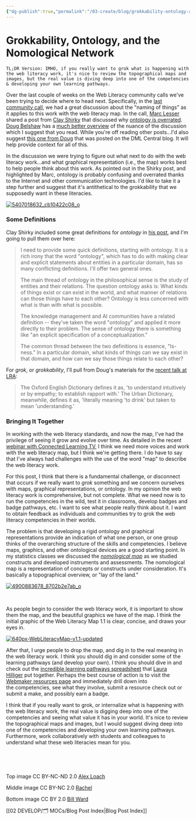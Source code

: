 ```yaml
---
{"dg-publish":true,"permalink":"/03-create/blog/grokkability-ontology-and-the-nomological-network/","title":"Grokkability, Ontology, and the Nomological Network","tags":["teachtheweb","webliteracy"]}
---
```


# Grokkability, Ontology, and the Nomological Network

```
TL;DR Version: IMHO, if you really want to grok what is happening with the web literacy work, it's nice to review the topographical maps and images, but the real value is diving deep into one of the competencies & developing your own learning pathways.
```

Over the last couple of weeks on the Web Literacy community calls we've been trying to decide where to head next. Specifically, in the [last community call](https://teach.etherpad.mozilla.org/weblitmap-22jan15), we had a great discussion about the "naming of things" as it applies to this work with the web literacy map. In the call, [Marc Lesser](https://twitter.com/malesser) shared a post from [Clay Shirky](https://twitter.com/cshirky) that discussed why [ontology is overrated](http://shirky.com/writings/ontology_overrated.html). [Doug Belshaw](https://twitter.com/dajbelshaw) has a [much better overview](http://literaci.es/ontology-mentorship-and-web-literacy) of the nuance of the discussion which I suggest that you read. While you're off reading other posts...I'd also suggest [this one from Doug](http://dmlcentral.net/blog/doug-belshaw/ontology-web-why-i-learned-stop-worrying-and-love-learning-standards) that was posted on the DML Central blog. It will help provide context for all of this.

In the discussion we were trying to figure out what next to do with the web literacy work...and what graphical representation (i.e., the map) works best to help people think about this work. As pointed out in the Shirky post, and highlighted by Marc, ontology is probably confusing and overrated thanks to the Internet and other communication technologies. I'd like to take it a step further and suggest that it's antithetical to the grokkability that we supposedly want in these literacies.

[![5407018632_cb10422c08_o](images/5407018632_cb10422c08_o-300x199.jpg)](http://wiobyrne.com/wp-content/uploads/2015/01/5407018632_cb10422c08_o.jpg)

### Some Definitions

Clay Shirky included some great definitions for _ontology_ in [his post](http://shirky.com/writings/ontology_overrated.html), and I'm going to pull them over here:

> I need to provide some quick definitions, starting with ontology. It is a rich irony that the word "ontology", which has to do with making clear and explicit statements about entities in a particular domain, has so many conflicting definitions. I'll offer two general ones.
> 
> The main thread of ontology in the philosophical sense is the study of entities and their relations. The question ontology asks is: What kinds of things exist or can exist in the world, and what manner of relations can those things have to each other? Ontology is less concerned with what is than with what is possible.
> 
> The knowledge management and AI communities have a related definition -- they've taken the word "ontology" and applied it more directly to their problem. The sense of ontology there is something like "an explicit specification of a conceptualization."
> 
> The common thread between the two definitions is essence, "Is-ness." In a particular domain, what kinds of things can we say exist in that domain, and how can we say those things relate to each other?

For _grok_, or _grokkability_, I'll pull from Doug's materials for the [recent talk at LRA](http://dougbelshaw.com/wiki/LRA_2014/Talk):

> The Oxford English Dictionary defines it as, 'to understand intuitively or by empathy; to establish rapport with.' The Urban Dictionary, meanwhile, defines it as, 'literally meaning 'to drink' but taken to mean 'understanding.'

### Bringing It Together

In working with the web literacy standards, and now the map, I've had the privilege of seeing it grow and evolve over time. As detailed in the recent [webinar with Connected Learning TV](http://connectedlearning.tv/introduction-teaching-web-and-web-literacy), I think we need more voices and work with the web literacy map, but I think we're getting there. I do have to say that I've always had challenges with the use of the word "map" to describe the web literacy work.

For this post, I think that there is a fundamental challenge, or disconnect that occurs if we really want to _grok_ something and we concern ourselves with maps, graphical representations, or ontology. In my opinion the web literacy work is comprehensive, but not complete. What we need now is to run the competencies in the wild, test it in classrooms, develop badges and badge pathways, etc. I want to see what people really think about it. I want to obtain feedback as individuals and communities try to grok the web literacy competencies in their worlds.

The problem is that developing a rigid ontology and graphical representations provide an indication of what one person, or one group thinks of the overarching structure of the skills and competencies. I believe maps, graphics, and other ontological devices are a good starting point. In my statistics classes we discussed the [_nomological map_](http://en.wikipedia.org/wiki/Nomological_network) as we studied constructs and developed instruments and assessments. The nomological map is a representation of concepts or constructs under consideration. It's basically a topographical overview, or "lay of the land."

[![4900883678_8702b2e7ab_o](images/4900883678_8702b2e7ab_o-300x225.jpg)](http://wiobyrne.com/wp-content/uploads/2015/01/4900883678_8702b2e7ab_o.jpg)

 

As people begin to consider the web literacy work, it is important to show them the map, and the beautiful graphics we have of the map. I think the initial graphic of the Web Literacy Map 1.1 is clear, concise, and draws your eyes in.

[![640px-WebLiteracyMap-v1.1-updated](images/640px-WebLiteracyMap-v1.1-updated-300x229.png)](http://wiobyrne.com/wp-content/uploads/2015/01/640px-WebLiteracyMap-v1.1-updated.png)

After that, I urge people to drop the map, and dig in to the real meaning in the web literacy work. I think you should dig in and consider some of the learning pathways (and develop your own). I think you should dive in and check out the [incredible learning pathways spreadsheet](http://literaci.es/weblit-learning-pathways) that [Laura Hilliger](https://twitter.com/epilepticrabbit) put together. Perhaps the best course of action is to visit the [Webmaker resources page](https://webmaker.org/en-US/resources) and immediately drill down into the competencies, see what they involve, submit a resource check out or submit a make, and possibly earn a badge.

I think that if you really want to grok, or internalize what is happening with the web literacy work, the real value is digging deep into one of the competencies and seeing what value it has in your world. It's nice to review the topographical maps and images, but I would suggest diving deep into one of the competencies and developing your own learning pathways. Furthermore, work collaboratively with students and colleagues to understand what these web literacies mean for you.

 

 

Top image CC BY-NC-ND 2.0 [Alex Loach](https://www.flickr.com/photos/53825985@N02/6988812970/in/photostream/)

Middle image CC BY-NC 2.0 [Rachel](https://www.flickr.com/photos/rachelpasch/5407018632)

Bottom image CC BY 2.0 [Bill Ward](https://www.flickr.com/photos/billward/4900883678)

[[02 DEVELOP/🗂️ MOCs/Blog Post Index\|Blog Post Index]]